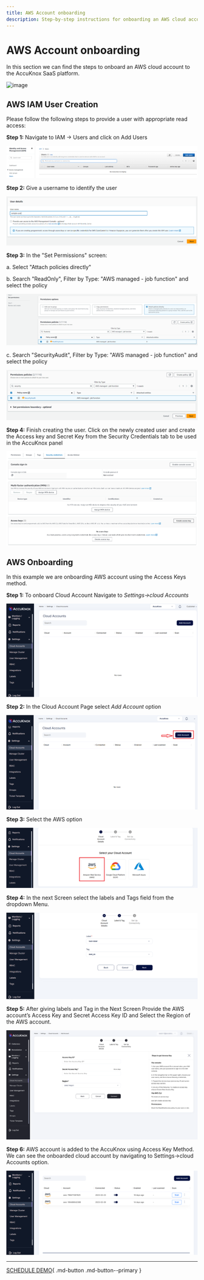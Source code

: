 ```yaml
---
title: AWS Account onboarding
description: Step-by-step instructions for onboarding an AWS cloud account to AccuKnox SaaS for automated security management.
---
```


# AWS Account onboarding

In this section we can find the steps to onboard an AWS cloud account to the AccuKnox SaaS platform.

![image](https://i.ibb.co/PzbPnkxj/image.png)

## **AWS IAM User Creation**

Please follow the following steps to provide a user with appropriate read access:

**Step 1:** Navigate to IAM → Users and click on Add Users

![image](images/iam-user-0.png)

**Step 2:** Give a username to identify the user

![image](images/iam-user-1.png)

**Step 3:** In the "Set Permissions" screen:

a. Select "Attach policies directly"

b. Search "ReadOnly", Filter by Type: "AWS managed - job function" and select the policy

![image](images/iam-user-2.png)

c. Search "SecurityAudit", Filter by Type: "AWS managed - job function" and select the policy

![image](images/iam-user-3.png)

**Step 4:** Finish creating the user. Click on the newly created user and create the Access key and Secret Key from the Security Credentials tab to be used in the AccuKnox panel

![image](images/iam-user-4.png)

## **AWS Onboarding**

In this example we are onboarding AWS account using the Access Keys method.

**Step 1:** To onboard Cloud Account Navigate to *Settings→cloud Accounts*

![image](images/cloud-onboarding-1.png)

**Step 2:** In the Cloud Account Page select *Add Account* option

![image](images/cloud-onboarding-2.png)

**Step 3:** Select the AWS option

![image](images/cloud-onboarding-3.png)

**Step 4:** In the next Screen select the labels and Tags field from the dropdown Menu.

![image](images/cloud-onboarding-5.png)

**Step 5:** After giving labels and Tag in the Next Screen Provide the AWS account’s Access Key and Secret Access Key ID and Select the Region of the AWS account.

![image](images/cloud-onboarding-6.png)

**Step 6:** AWS account is added to the AccuKnox using Access Key Method. We can see the onboarded cloud account by navigating to Settings→cloud Accounts option.

![image](images/cloud-onboarding-7.png)

- - -
[SCHEDULE DEMO](https://www.accuknox.com/contact-us){ .md-button .md-button--primary }
